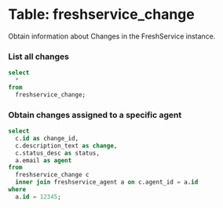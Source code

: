 # Table: freshservice_change

Obtain information about Changes in the FreshService instance.

### List all changes

```sql
select
  *
from
  freshservice_change;
```

### Obtain changes assigned to a specific agent

```sql
select
  c.id as change_id,
  c.description_text as change,
  c.status_desc as status,
  a.email as agent
from
  freshservice_change c
  inner join freshservice_agent a on c.agent_id = a.id
where
  a.id = 12345;
```
